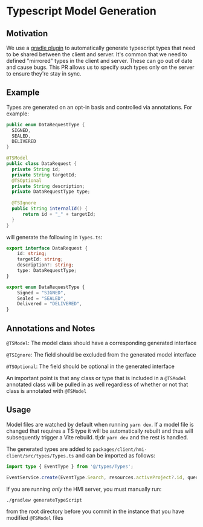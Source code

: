 # Typescript Model Generation

## Motivation

We use a [gradle plugin](https://github.com/vojtechhabarta/typescript-generator) to automatically generate typescript types that need to be shared between the client and server. 
It's common that we need to defined "mirrored" types in the client and server. These can go out of date and cause bugs. 
This PR allows us to specify such types only on the server to ensure they're stay in sync.

## Example

Types are generated on an opt-in basis and controlled via annotations.  For example:
```java
public enum DataRequestType {
  SIGNED,
  SEALED,
  DELIVERED
}

@TSModel
public class DataRequest {
  private String id;
  private String targetId;
  @TSOptional
  private String description;
  private DataRequestType type;
  
  @TSIgnore
  public String internalId() {
      return id + "_" + targetId;
  }
}
```
will generate the following in `Types.ts`:
```typescript
export interface DataRequest {
    id: string;
    targetId: string;
    description?: string;
    type: DataRequestType;
}

export enum DataRequestType {
    Signed = "SIGNED",
    Sealed = "SEALED",
    Delivered = "DELIVERED",
}
```

## Annotations and Notes
`@TSModel`: The model class should have a corresponding generated interface

`@TSIgnore`: The field should be excluded from the generated model interface

`@TSOptional`: The field should be optional in the generated interface

An important point is that any class or type that is included in a `@TSModel` annotated class will be pulled in as well
regardless of whether or not that class is annotated with `@TSModel`

## Usage
Model files are watched by default when running `yarn dev`.  If a model file is changed that requires a TS type
it will be automatically rebuilt and thus will subsequently trigger a Vite rebuild. 
tl;dr `yarn dev` and the rest is handled.

The generated types are added to `packages/client/hmi-client/src/types/Types.ts` and can be imported as follows:
```typescript
import type { EventType } from '@/types/Types';

EventService.create(EventType.Search, resources.activeProject?.id, query.value);
```

If you are running _only_ the HMI server, you must manually run:
```bash
./gradlew generateTypeScript
```
from the root directory before you commit in the instance that you have modified
`@TSModel` files
